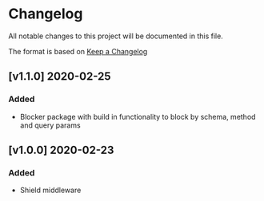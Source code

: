 # Changelog
All notable changes to this project will be documented in this file.

The format is based on [Keep a Changelog](https://keepachangelog.com/en/1.0.0/)

## [v1.1.0] 2020-02-25
### Added
- Blocker package with build in functionality to block by schema, method and query params

## [v1.0.0] 2020-02-23
### Added
- Shield middleware
